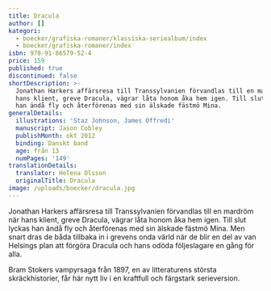 ```yaml
---
title: Dracula
author: []
kategori:
  - boecker/grafiska-romaner/klassiska-seriealbum/index
  - boecker/grafiska-romaner/index
isbn: 978-91-86579-52-4
price: 159
published: true
discontinued: false
shortDescription: >-
  Jonathan Harkers affärsresa till Transsylvanien förvandlas till en mardröm när
  hans klient, greve Dracula, vägrar låta honom åka hem igen. Till slut lyckas
  han ändå fly och återförenas med sin älskade fästmö Mina.
generalDetails:
  illustrations: 'Staz Johnson, James Offredi'
  manuscript: Jason Cobley
  publishMonth: okt 2012
  binding: Danskt band
  age: från 13
  numPages: '149'
translationDetails:
  translator: Helena Olsson
  originalTitle: Dracula
image: /uploads/boecker/dracula.jpg
---
```

Jonathan Harkers affärsresa till Transsylvanien förvandlas till en mardröm när hans klient, greve Dracula, vägrar låta honom åka hem igen. Till slut lyckas han ändå fly och återförenas med sin älskade fästmö Mina. Men snart dras de båda tillbaka in i grevens onda värld när de blir en del av van Helsings plan att förgöra Dracula och hans odöda följeslagare en gång för alla.

Bram Stokers vampyrsaga från 1897, en av litteraturens största skräckhistorier, får här nytt liv i en kraftfull och färgstark serieversion.
